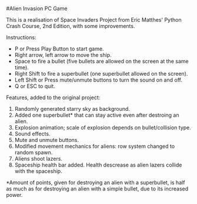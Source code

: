 #Alien Invasion PC Game

This is a realisation of Space Invaders Project from Eric Matthes' Python Crash Course, 2nd Edition, with some improvements.

Instructions:

- P or Press Play Button to start game.
- Right arrow, left arrow to move the ship.
- Space to fire a bullet (five bullets are allowed on the screen at the same time).
- Right Shift to fire a superbullet (one superbullet allowed on the screen).
- Left Shift or Press mute/unmute buttons to turn the sound on and off.
- Q or ESC to quit.

Features, added to the original project:

1. Randomly generated starry sky as background.
2. Added one superbullet* that can stay active even after destroing an alien. 
3. Explosion animation; scale of explosion depends on bullet/collision type.
4. Sound effects.
5. Mute and unmute buttons.
6. Modified movement mechanics for aliens: row system changed to random spawn.
7. Aliens shoot lazers.
8. Spaceship health bar added. Health descrease as alien lazers collide with the spaceship.

*Amount of points, given for destroying an alien with a superbullet, is half as much as for destroying an alien with a simple bullet, due to its increased power.
